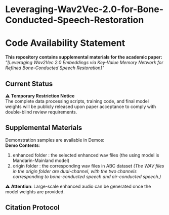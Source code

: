 # Leveraging-Wav2Vec-2.0-for-Bone-Conducted-Speech-Restoration
# Code Availability Statement

**This repository contains supplemental materials for the academic paper:**  
*"[Leveraging Wav2Vec 2.0 Embeddings via Key-Value Memory Network for Refined Bone-Conducted Speech Restoration]"* 

## Current Status
⚠️ ​**Temporary Restriction Notice**  
The complete data processing scripts, training code, and final model weights will be publicly released upon paper acceptance to comply with double-blind review requirements.

## Supplemental Materials
Demonstration samples are available in Demos:  
**Demo Contents**:  
1. enhanced folder : the selected enhanced wav files (the using model is Mandarin-Mainland model) 
2. origin folder : the corresponding wav files in ABC dataset
*(The WAV files in the origin folder are dual-channel, with the two channels corresponding to bone-conducted speech and air-conducted speech.)*

⚠️ **Attention**:
Large-scale enhanced audio can be generated once the model weights are provided.
## Citation Protocol
